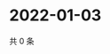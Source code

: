 # 2022-01-03

共 0 条

<!-- BEGIN WEIBO -->
<!-- 最后更新时间 Mon Jan 03 2022 20:15:04 GMT+0800 (China Standard Time) -->

<!-- END WEIBO -->
